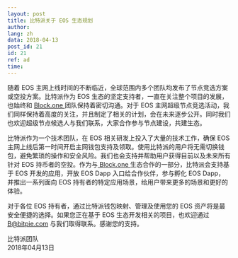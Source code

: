 ```yaml
---
layout: post
title: 比特派关于 EOS 生态规划
author: 
lang: zh
data: 2018-04-13
post_id: 21
id: 21
ref: ad
time: 
---
```



随着 EOS 主网上线时间的不断临近，全球范围内多个团队均发布了节点竞选方案或空投方案。比特派作为 EOS 生态的坚定支持者，一直在关注整个项目的发展，也始终和 <a href="http://block.one/" target="_blank"> Block.one </a>团队保持着密切沟通。对于 EOS 主网超级节点竞选活动，我们同样保持着高度的关注，并且制定了相关的计划，会在未来逐步公开。同时我们也欢迎超级节点候选人与我们联系，大家合作参与节点建设，共建生态。


比特派作为一个技术团队，在 EOS 相关研发上投入了大量的技术工作，确保 EOS 主网上线后第一时间开启主网钱包支持及领取。使用比特派的用户将无需切换钱包，避免繁琐的操作和安全风险。我们也会支持并帮助用户获得目前以及未来所有针对 EOS 持币者的空投。作为与<a href="http://block.one/" target="_blank"> Block.one </a>生态合作的一部分，比特派会支持基于 EOS 开发的应用，开放 EOS Dapp 入口给合作伙伴，参与孵化 EOS Dapp，并推出一系列面向 EOS 持有者的特定应用场景，给用户带来更多的场景和更好的体验。


对于各位 EOS 持有者，通过比特派钱包映射、管理及使用您的 EOS 资产将是最安全便捷的选择。如果您正在基于 EOS 生态开发相关的项目，也欢迎通过 <a href="mailto:B@bitpie.com" target="_blank" style="color:red">B@bitpie.com</a> 与我们取得联系。感谢您的支持。



比特派团队<br/>
2018年04月13日
 



